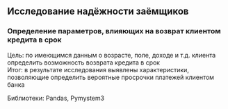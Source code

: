 ## Исследование надёжности заёмщиков
### Определение параметров, влияющих на возврат клиентом кредита в срок

Цель: по имеющимся данным о возрасте, поле, доходе и т.д. клиента определить возможность возврата кредита в срок  
Итог: в результате исследования выявлены характеристики, позволяющие определить вероятные просрочки платежей клиентом банка

Библиотеки: Pandas, Pymystem3
